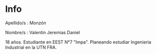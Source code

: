 # Info

Apellido/s : Monzón

Nombre/s : Valentín Jeremias Daniel

18 años. Estudiante en EEST N°7 "Impa". Planeando estudiar Ingenieria Industrial en la UTN FRA.
